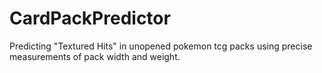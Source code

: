 # CardPackPredictor
Predicting "Textured Hits" in unopened pokemon tcg packs using precise measurements of pack width and weight.
